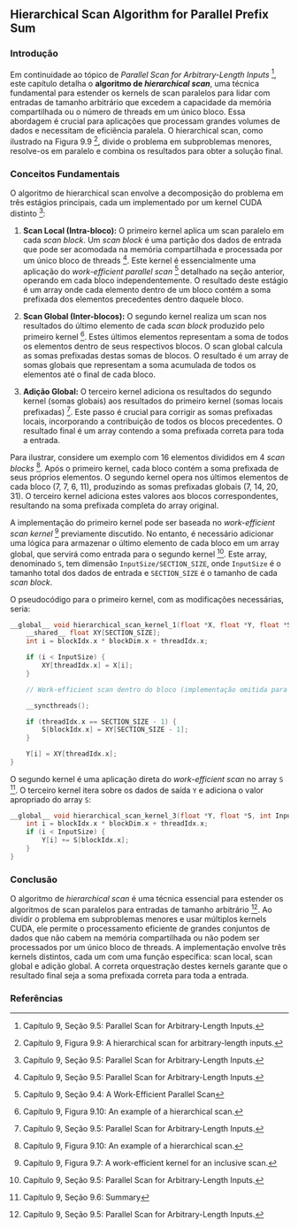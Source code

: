## Hierarchical Scan Algorithm for Parallel Prefix Sum

### Introdução
Em continuidade ao tópico de *Parallel Scan for Arbitrary-Length Inputs* [^210], este capítulo detalha o **algoritmo de *hierarchical scan***, uma técnica fundamental para estender os kernels de scan paralelos para lidar com entradas de tamanho arbitrário que excedem a capacidade da memória compartilhada ou o número de threads em um único bloco. Essa abordagem é crucial para aplicações que processam grandes volumes de dados e necessitam de eficiência paralela. O hierarchical scan, como ilustrado na Figura 9.9 [^211], divide o problema em subproblemas menores, resolve-os em paralelo e combina os resultados para obter a solução final.

### Conceitos Fundamentais
O algoritmo de hierarchical scan envolve a decomposição do problema em três estágios principais, cada um implementado por um kernel CUDA distinto [^213]:

1.  **Scan Local (Intra-bloco):** O primeiro kernel aplica um scan paralelo em cada *scan block*. Um *scan block* é uma partição dos dados de entrada que pode ser acomodada na memória compartilhada e processada por um único bloco de threads [^210]. Este kernel é essencialmente uma aplicação do *work-efficient parallel scan* [^205] detalhado na seção anterior, operando em cada bloco independentemente. O resultado deste estágio é um array onde cada elemento dentro de um bloco contém a soma prefixada dos elementos precedentes dentro daquele bloco.

2.  **Scan Global (Inter-blocos):** O segundo kernel realiza um scan nos resultados do último elemento de cada *scan block* produzido pelo primeiro kernel [^212]. Estes últimos elementos representam a soma de todos os elementos dentro de seus respectivos blocos. O scan global calcula as somas prefixadas destas somas de blocos. O resultado é um array de somas globais que representam a soma acumulada de todos os elementos até o final de cada bloco.

3.  **Adição Global:** O terceiro kernel adiciona os resultados do segundo kernel (somas globais) aos resultados do primeiro kernel (somas locais prefixadas) [^213]. Este passo é crucial para corrigir as somas prefixadas locais, incorporando a contribuição de todos os blocos precedentes. O resultado final é um array contendo a soma prefixada correta para toda a entrada.

Para ilustrar, considere um exemplo com 16 elementos divididos em 4 *scan blocks* [^212]. Após o primeiro kernel, cada bloco contém a soma prefixada de seus próprios elementos. O segundo kernel opera nos últimos elementos de cada bloco (7, 7, 6, 11), produzindo as somas prefixadas globais (7, 14, 20, 31). O terceiro kernel adiciona estes valores aos blocos correspondentes, resultando na soma prefixada completa do array original.

A implementação do primeiro kernel pode ser baseada no *work-efficient scan kernel* [^209] previamente discutido. No entanto, é necessário adicionar uma lógica para armazenar o último elemento de cada bloco em um array global, que servirá como entrada para o segundo kernel [^213]. Este array, denominado `S`, tem dimensão `InputSize/SECTION_SIZE`, onde `InputSize` é o tamanho total dos dados de entrada e `SECTION_SIZE` é o tamanho de cada *scan block*.

O pseudocódigo para o primeiro kernel, com as modificações necessárias, seria:

```c++
__global__ void hierarchical_scan_kernel_1(float *X, float *Y, float *S, int InputSize) {
    __shared__ float XY[SECTION_SIZE];
    int i = blockIdx.x * blockDim.x + threadIdx.x;

    if (i < InputSize) {
        XY[threadIdx.x] = X[i];
    }

    // Work-efficient scan dentro do bloco (implementação omitida para brevidade)

    __syncthreads();

    if (threadIdx.x == SECTION_SIZE - 1) {
        S[blockIdx.x] = XY[SECTION_SIZE - 1];
    }

    Y[i] = XY[threadIdx.x];
}
```

O segundo kernel é uma aplicação direta do *work-efficient scan* no array `S` [^214]. O terceiro kernel itera sobre os dados de saída `Y` e adiciona o valor apropriado do array `S`:

```c++
__global__ void hierarchical_scan_kernel_3(float *Y, float *S, int InputSize) {
    int i = blockIdx.x * blockDim.x + threadIdx.x;
    if (i < InputSize) {
        Y[i] += S[blockIdx.x];
    }
}
```

### Conclusão
O algoritmo de *hierarchical scan* é uma técnica essencial para estender os algoritmos de scan paralelos para entradas de tamanho arbitrário [^210]. Ao dividir o problema em subproblemas menores e usar múltiplos kernels CUDA, ele permite o processamento eficiente de grandes conjuntos de dados que não cabem na memória compartilhada ou não podem ser processados por um único bloco de threads. A implementação envolve três kernels distintos, cada um com uma função específica: scan local, scan global e adição global. A correta orquestração destes kernels garante que o resultado final seja a soma prefixada correta para toda a entrada.

### Referências
[^210]: Capítulo 9, Seção 9.5: Parallel Scan for Arbitrary-Length Inputs.
[^211]: Capítulo 9, Figura 9.9: A hierarchical scan for arbitrary-length inputs.
[^212]: Capítulo 9, Figura 9.10: An example of a hierarchical scan.
[^213]: Capítulo 9, Seção 9.5: Parallel Scan for Arbitrary-Length Inputs.
[^205]: Capítulo 9, Seção 9.4: A Work-Efficient Parallel Scan
[^209]: Capítulo 9, Figura 9.7: A work-efficient kernel for an inclusive scan.
[^214]: Capítulo 9, Seção 9.6: Summary

<!-- END -->
